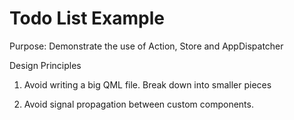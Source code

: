 Todo List Example
=================

Purpose: Demonstrate the use of Action, Store and AppDispatcher

Design Principles

1. Avoid writing a big QML file. Break down into smaller pieces

2. Avoid signal propagation between custom components.
